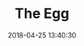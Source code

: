 ---
date: 2018-04-25 13:40:30
link:
  source: pocket
  source_url: https://getpocket.com
  text: The Egg
  url: http://www.galactanet.com/oneoff/theegg.html
slug: the-egg
source: pocket
syndicated:
- type: twitter
  url: https://twitter.com/roytang/statuses/989139022483279872/
- type: facebook
  url: https://www.facebook.com/stephen.roy.tang/posts/10156594961243912
title: The Egg
---